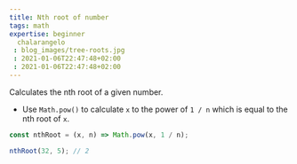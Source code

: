 ```yaml
---
title: Nth root of number
tags: math
expertise: beginner
  chalarangelo
 : blog_images/tree-roots.jpg
 : 2021-01-06T22:47:48+02:00
 : 2021-01-06T22:47:48+02:00
---
```


Calculates the nth root of a given number.

- Use `Math.pow()` to calculate `x` to the power of `1 / n` which is equal to the nth root of `x`.

```js
const nthRoot = (x, n) => Math.pow(x, 1 / n);
```

```js
nthRoot(32, 5); // 2
```
